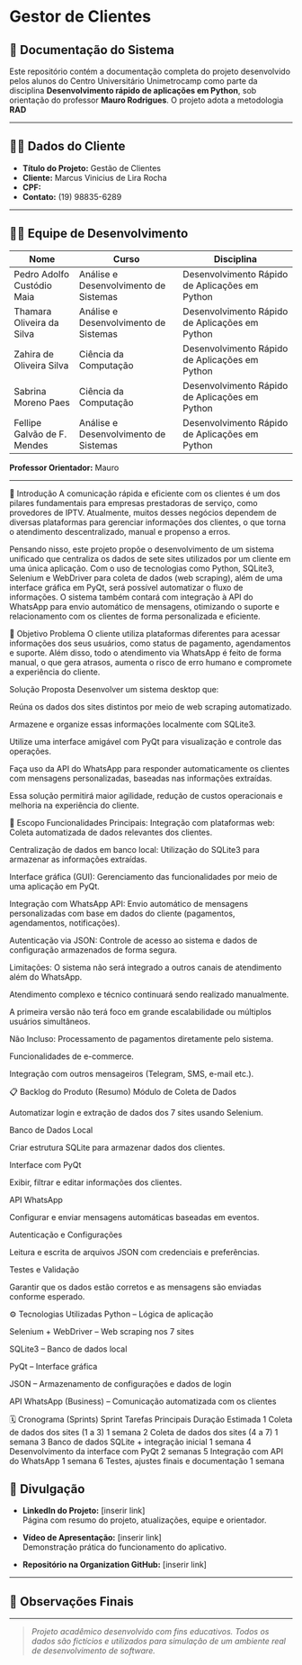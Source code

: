 # Gestor de Clientes

## 📘 Documentação do Sistema

Este repositório contém a documentação completa do projeto desenvolvido pelos alunos do Centro Universitário Unimetrocamp como parte da disciplina **Desenvolvimento rápido de aplicações em Python**, sob orientação do professor **Mauro Rodrigues**. O projeto adota a metodologia **RAD**

---

## 🧑‍💼 Dados do Cliente

- **Título do Projeto:** Gestão de Clientes 
- **Cliente:** Marcus Vinicius de Lira Rocha
- **CPF:**   
- **Contato:** (19) 98835-6289

---

## 👩‍💻 Equipe de Desenvolvimento

| Nome                            | Curso                                 | Disciplina                                   |
|---------------------------------|---------------------------------------|----------------------------------------------|
| Pedro Adolfo Custódio Maia      | Análise e Desenvolvimento de Sistemas | Desenvolvimento Rápido de Aplicações em Python      |
| Thamara Oliveira da Silva       | Análise e Desenvolvimento de Sistemas | Desenvolvimento Rápido de Aplicações em Python |
| Zahira de Oliveira Silva  | Ciência da Computação            | Desenvolvimento Rápido de Aplicações em Python    |
| Sabrina Moreno Paes  | Ciência da Computação            | Desenvolvimento Rápido de Aplicações em Python    |
| Fellipe Galvão de F. Mendes      | Análise e Desenvolvimento de Sistemas | Desenvolvimento Rápido de Aplicações em Python

**Professor Orientador:** Mauro

---

🧭 Introdução
A comunicação rápida e eficiente com os clientes é um dos pilares fundamentais para empresas prestadoras de serviço, como provedores de IPTV. Atualmente, muitos desses negócios dependem de diversas plataformas para gerenciar informações dos clientes, o que torna o atendimento descentralizado, manual e propenso a erros.

Pensando nisso, este projeto propõe o desenvolvimento de um sistema unificado que centraliza os dados de sete sites utilizados por um cliente em uma única aplicação. Com o uso de tecnologias como Python, SQLite3, Selenium e WebDriver para coleta de dados (web scraping), além de uma interface gráfica em PyQt, será possível automatizar o fluxo de informações. O sistema também contará com integração à API do WhatsApp para envio automático de mensagens, otimizando o suporte e relacionamento com os clientes de forma personalizada e eficiente.

🎯 Objetivo
Problema
O cliente utiliza plataformas diferentes para acessar informações dos seus usuários, como status de pagamento, agendamentos e suporte. Além disso, todo o atendimento via WhatsApp é feito de forma manual, o que gera atrasos, aumenta o risco de erro humano e compromete a experiência do cliente.

Solução Proposta
Desenvolver um sistema desktop que:

Reúna os dados dos sites distintos por meio de web scraping automatizado.

Armazene e organize essas informações localmente com SQLite3.

Utilize uma interface amigável com PyQt para visualização e controle das operações.

Faça uso da API do WhatsApp para responder automaticamente os clientes com mensagens personalizadas, baseadas nas informações extraídas.

Essa solução permitirá maior agilidade, redução de custos operacionais e melhoria na experiência do cliente.

🧩 Escopo
Funcionalidades Principais:
Integração com plataformas web: Coleta automatizada de dados relevantes dos clientes.

Centralização de dados em banco local: Utilização do SQLite3 para armazenar as informações extraídas.

Interface gráfica (GUI): Gerenciamento das funcionalidades por meio de uma aplicação em PyQt.

Integração com WhatsApp API: Envio automático de mensagens personalizadas com base em dados do cliente (pagamentos, agendamentos, notificações).

Autenticação via JSON: Controle de acesso ao sistema e dados de configuração armazenados de forma segura.

Limitações:
O sistema não será integrado a outros canais de atendimento além do WhatsApp.

Atendimento complexo e técnico continuará sendo realizado manualmente.

A primeira versão não terá foco em grande escalabilidade ou múltiplos usuários simultâneos.

Não Incluso:
Processamento de pagamentos diretamente pelo sistema.

Funcionalidades de e-commerce.

Integração com outros mensageiros (Telegram, SMS, e-mail etc.).

📋 Backlog do Produto (Resumo)
Módulo de Coleta de Dados

Automatizar login e extração de dados dos 7 sites usando Selenium.

Banco de Dados Local

Criar estrutura SQLite para armazenar dados dos clientes.

Interface com PyQt

Exibir, filtrar e editar informações dos clientes.

API WhatsApp

Configurar e enviar mensagens automáticas baseadas em eventos.

Autenticação e Configurações

Leitura e escrita de arquivos JSON com credenciais e preferências.

Testes e Validação

Garantir que os dados estão corretos e as mensagens são enviadas conforme esperado.

⚙️ Tecnologias Utilizadas
Python – Lógica de aplicação

Selenium + WebDriver – Web scraping nos 7 sites

SQLite3 – Banco de dados local

PyQt – Interface gráfica

JSON – Armazenamento de configurações e dados de login

API WhatsApp (Business) – Comunicação automatizada com os clientes

🗓️ Cronograma (Sprints)
Sprint	Tarefas Principais	Duração Estimada
1	Coleta de dados dos sites (1 a 3)	1 semana
2	Coleta de dados dos sites (4 a 7)	1 semana
3	Banco de dados SQLite + integração inicial	1 semana
4	Desenvolvimento da interface com PyQt	2 semanas
5	Integração com API do WhatsApp	1 semana
6	Testes, ajustes finais e documentação	1 semana

## 📢 Divulgação

- **LinkedIn do Projeto:** [inserir link]  
  Página com resumo do projeto, atualizações, equipe e orientador.

- **Vídeo de Apresentação:** [inserir link]  
  Demonstração prática do funcionamento do aplicativo.

- **Repositório na Organization GitHub:** [inserir link]

---

## 🧾 Observações Finais



---

> _Projeto acadêmico desenvolvido com fins educativos. Todos os dados são fictícios e utilizados para simulação de um ambiente real de desenvolvimento de software._

